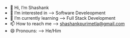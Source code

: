 - 👋 Hi, I’m Shashank
- 👀 I’m interested in --> Software Develeopment
- 🌱 I’m currently learning --> Full Stack Development
- 📫 How to reach me --> shashankpurimetla@gmail.com
- 😄 Pronouns: --> He/Him

<!---
Vintage027/Vintage027 is a ✨ special ✨ repository because its `README.md` (this file) appears on your GitHub profile.
You can click the Preview link to take a look at your changes.
--->
